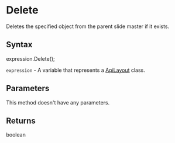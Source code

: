 # Delete

Deletes the specified object from the parent slide master if it exists.

## Syntax

expression.Delete();

`expression` - A variable that represents a [ApiLayout](../ApiLayout.md) class.

## Parameters

This method doesn't have any parameters.

## Returns

boolean